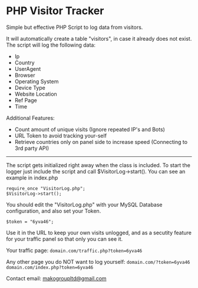 # PHP Visitor Tracker
Simple but effective PHP Script to log data from visitors.

It will automatically create a table "visitors", in case it already does not exist. The script will log the following data:
- Ip
- Country
- UserAgent
- Browser
- Operating System
- Device Type
- Website Location
- Ref Page
- Time

Additional Features:
- Count amount of unique visits (Ignore repeated IP's and Bots)
- URL Token to avoid tracking your-self
- Retrieve countries only on panel side to increase speed (Connecting to 3rd party API)
---
The script gets initialized right away when the class is included. To start the logger just include the script and call $VisitorLog->start(). You can see an example in index.php

```
require_once "VisitorLog.php";
$VisitorLog->start();
```

You should edit the "VisitorLog.php" with your MySQL Database configuration, and also set your Token.

```
$token = "6yva46";
```

Use it in the URL to keep your own visits unlogged, and as a secutity feature for your traffic panel so that only you can see it.

Your traffic page: ``domain.com/traffic.php?token=6yva46``

Any other page you do NOT want to log yourself: ``domain.com/?token=6yva46`` ``domain.com/index.php?token=6yva46``



Contact email: makogroupltd@gmail.com
